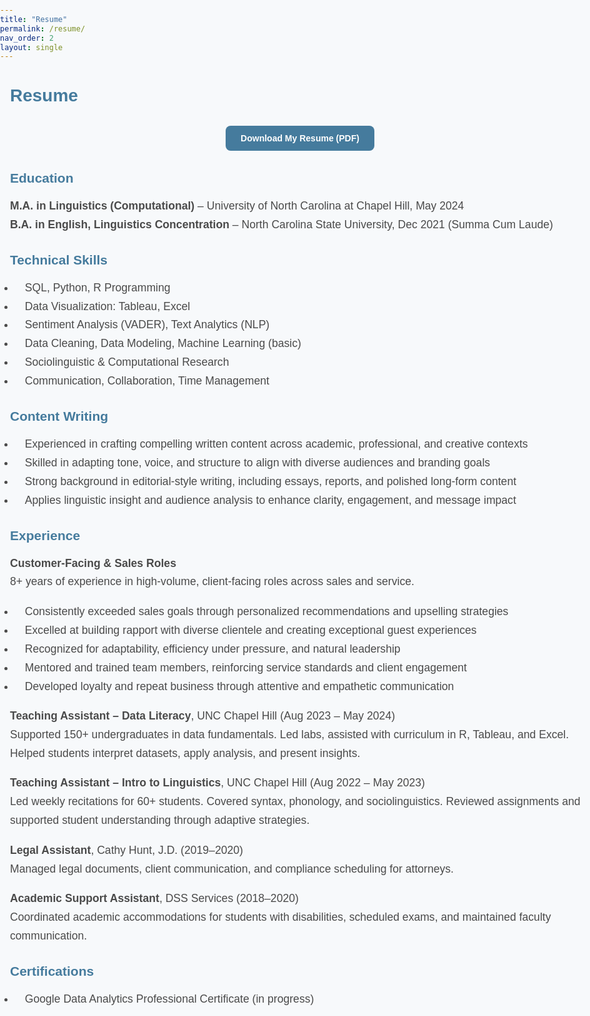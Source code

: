 ```yaml
---
title: "Resume"
permalink: /resume/
nav_order: 2
layout: single
---
```


<style>
  html, body {
    margin: 0 !important;
    padding: 0 !important;
    max-width: 100% !important;
    overflow-x: hidden;
    background-color: #f7f9fb;
    font-family: 'Poppins', sans-serif;
    color: #1a1a1a;
  }

  .page, .page__wrapper, .layout--single, .page__content, main.page, #main, .initial-content {
    margin: 0 !important;
    padding: 0 !important;
    max-width: 100% !important;
    width: 100% !important;
    box-sizing: border-box;
    text-align: left;
  }

  h1, h2, h3 {
    color: #457b9d;
    font-weight: 600;
    padding-left: 1rem;
  }

  p, li {
    font-size: 1.1rem;
    color: #4a4a4a;
    line-height: 1.7;
    margin-left: 0;
    padding-left: 1rem;
    padding-right: 1rem;
  }

  a {
    color: #457b9d;
    text-decoration: none;
  }

  a:hover {
    color: #1d3557;
    text-decoration: underline;
  }

  .resume-download {
    margin: 2rem 0;
    display: flex;
    justify-content: center;
  }

  .resume-download a {
    background-color: #457b9d;
    color: white;
    padding: 0.75rem 1.5rem;
    border-radius: 8px;
    text-decoration: none;
    font-weight: 600;
    display: inline-block;
    transition: background 0.3s ease;
  }

  .resume-download a:hover {
    background-color: #1d3557;
  }

  footer.page__footer {
    background-color: #457b9d !important;
    color: #ffffff !important;
    text-align: center;
    border-top: none !important;
  }

  footer.page__footer .page__footer-follow,
  footer.page__footer a[href*="feed.xml"] {
    display: none !important;
  }
</style>

# Resume

<div class="resume-download">
  <a href="/Cassidy_Amundsen__2025.pdf" target="_blank">
    Download My Resume (PDF)
  </a>
</div>

## Education  
**M.A. in Linguistics (Computational)** – University of North Carolina at Chapel Hill, May 2024  
**B.A. in English, Linguistics Concentration** – North Carolina State University, Dec 2021 (Summa Cum Laude)

## Technical Skills  
- SQL, Python, R Programming  
- Data Visualization: Tableau, Excel  
- Sentiment Analysis (VADER), Text Analytics (NLP)  
- Data Cleaning, Data Modeling, Machine Learning (basic)  
- Sociolinguistic & Computational Research  
- Communication, Collaboration, Time Management

## Content Writing  
- Experienced in crafting compelling written content across academic, professional, and creative contexts  
- Skilled in adapting tone, voice, and structure to align with diverse audiences and branding goals  
- Strong background in editorial-style writing, including essays, reports, and polished long-form content  
- Applies linguistic insight and audience analysis to enhance clarity, engagement, and message impact

## Experience  

**Customer-Facing & Sales Roles**  
8+ years of experience in high-volume, client-facing roles across sales and service.  
- Consistently exceeded sales goals through personalized recommendations and upselling strategies  
- Excelled at building rapport with diverse clientele and creating exceptional guest experiences  
- Recognized for adaptability, efficiency under pressure, and natural leadership  
- Mentored and trained team members, reinforcing service standards and client engagement  
- Developed loyalty and repeat business through attentive and empathetic communication

**Teaching Assistant – Data Literacy**, UNC Chapel Hill (Aug 2023 – May 2024)  
Supported 150+ undergraduates in data fundamentals. Led labs, assisted with curriculum in R, Tableau, and Excel. Helped students interpret datasets, apply analysis, and present insights.

**Teaching Assistant – Intro to Linguistics**, UNC Chapel Hill (Aug 2022 – May 2023)  
Led weekly recitations for 60+ students. Covered syntax, phonology, and sociolinguistics. Reviewed assignments and supported student understanding through adaptive strategies.

**Legal Assistant**, Cathy Hunt, J.D. (2019–2020)  
Managed legal documents, client communication, and compliance scheduling for attorneys.

**Academic Support Assistant**, DSS Services (2018–2020)  
Coordinated academic accommodations for students with disabilities, scheduled exams, and maintained faculty communication.

## Certifications  
- Google Data Analytics Professional Certificate (in progress)
